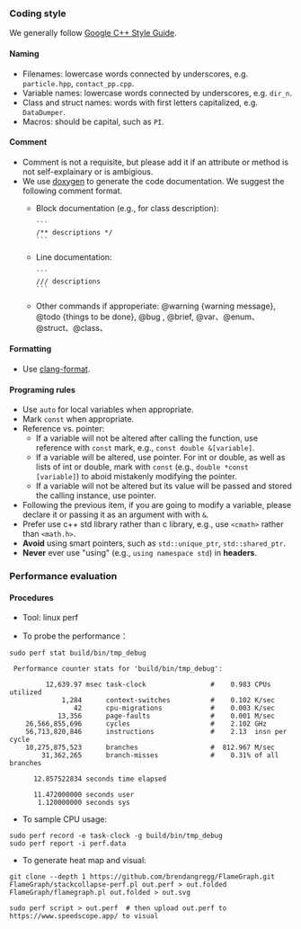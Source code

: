 ### Coding style

We generally follow [Google C++ Style Guide](https://google.github.io/styleguide/cppguide.html).

#### Naming

  - Filenames: lowercase words connected by underscores, e.g. ``particle.hpp``, ``contact_pp.cpp``.
  - Variable names: lowercase words connected by underscores, e.g. ``dir_n``.
  - Class and struct names: words with first letters capitalized, e.g. ``DataDumper``.
  - Macros: should be capital, such as ``PI``.

#### Comment

  - Comment is not a requisite, but please add it if an attribute or method is not self-explainary or is ambigious.
  - We use [doxygen](https://www.doxygen.nl/index.html) to generate the code documentation. We suggest the following comment format.
    - Block documentation (e.g., for class description): 
  
          ```
          /** descriptions */
          ```

    - Line documentation: 
        
          ```
          /// descriptions
          ```

    - Other commands if approperiate: @warning {warning message}, @todo {things to be done}, @bug , @brief, @var、@enum、@struct、@class、

#### Formatting
  - Use [clang-format](https://clang.llvm.org/docs/ClangFormat.html).

#### Programing rules

  - Use ``auto`` for local variables when appropriate.
  - Mark ``const`` when appropriate.
  - Reference vs. pointer:
    - If a variable will not be altered after calling the function, use reference with ``const`` mark, e.g., ``const double &[variable]``.
    - If a variable will be altered, use pointer. For int or double, as well as lists of int or double, mark with ``const`` (e.g., ``double *const [variable]``) to aboid mistakenly modifying the pointer.
    - If a variable will not be altered but its value will be passed and stored the calling instance, use pointer.
  - Following the previous item, if you are going to modify a variable, please declare it or passing it as an argument with with ``&``.
  - Prefer use c++ std library rather than c library, e.g., use ``<cmath>`` rather than ``<math.h>``.
  - **Avoid** using smart pointers, such as ``std::unique_ptr``, ``std::shared_ptr``.
  - **Never** ever use "using" (e.g., ``using namespace std``) in **headers**.


### Performance evaluation

#### Procedures

- Tool: linux perf

- To probe the performance：

```
sudo perf stat build/bin/tmp_debug

 Performance counter stats for 'build/bin/tmp_debug':

         12,639.97 msec task-clock                #    0.983 CPUs utilized
             1,284      context-switches          #    0.102 K/sec
                42      cpu-migrations            #    0.003 K/sec
            13,356      page-faults               #    0.001 M/sec
    26,566,855,696      cycles                    #    2.102 GHz
    56,713,820,846      instructions              #    2.13  insn per cycle
    10,275,875,523      branches                  #  812.967 M/sec
        31,362,265      branch-misses             #    0.31% of all branches

      12.857522834 seconds time elapsed

      11.472000000 seconds user
       1.120000000 seconds sys
```

- To sample CPU usage:

```
sudo perf record -e task-clock -g build/bin/tmp_debug
sudo perf report -i perf.data
```


- To generate heat map and visual:

```
git clone --depth 1 https://github.com/brendangregg/FlameGraph.git
FlameGraph/stackcollapse-perf.pl out.perf > out.folded
FlameGraph/flamegraph.pl out.folded > out.svg
```
```
sudo perf script > out.perf  # then upload out.perf to https://www.speedscope.app/ to visual
```